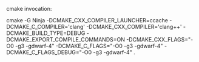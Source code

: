 
cmake invocation:

cmake -G Ninja -DCMAKE_CXX_COMPILER_LAUNCHER=ccache -DCMAKE_C_COMPILER='clang' -DCMAKE_CXX_COMPILER='clang++' -DCMAKE_BUILD_TYPE=DEBUG -DCMAKE_EXPORT_COMPILE_COMMANDS=ON -DCMAKE_CXX_FLAGS="-O0 -g3 -gdwarf-4" -DCMAKE_C_FLAGS="-O0 -g3 -gdwarf-4" -DCMAKE_C_FLAGS_DEBUG="-O0 -g3 -gdwarf-4"  .
